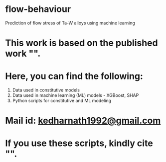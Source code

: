# flow-behaviour
Prediction of flow stress of Ta-W alloys using machine learning

# This work is based on the published work "".

# Here, you can find the following:
1. Data used in constitutive models 
2. Data used in machine learning (ML) models - XGBoost, SHAP
3. Python scripts for constitutive and ML modeling

# Mail id: kedharnath1992@gmail.com 
# If you use these scripts, kindly cite "".

